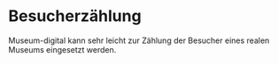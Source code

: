 # Besucherzählung

Museum-digital kann sehr leicht zur Zählung der Besucher eines realen Museums eingesetzt werden.
